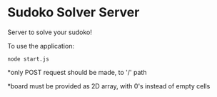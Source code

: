 # Sudoko Solver Server

Server to solve your sudoko!

To use the application:
```
node start.js
```
*only POST request should be made, to '/' path

*board must be provided as 2D array, with 0's instead of empty cells